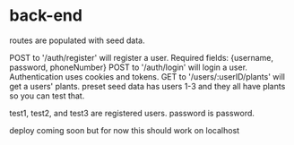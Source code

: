 # back-end

routes are populated with seed data.

POST to '/auth/register' will register a user.
Required fields:
{username, password, phoneNumber}
POST to '/auth/login' will login a user. Authentication uses cookies and tokens.
GET to '/users/:userID/plants' will get a users' plants. preset seed data has users 1-3 and they all have plants so you can test that.

test1, test2, and test3 are registered users. password is password.

deploy coming soon but for now this should work on localhost